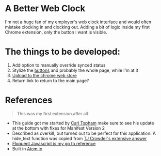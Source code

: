 # A Better Web Clock

I'm not a huge fan of my employer's web clock interface and would often mistake clocking in and clocking out. Adding a bit of logic inside my first Chrome extension, only the button I want is visible.

# The things to be developed:
1. Add option to manually override synced status
1. Stylize the [buttons](http://cssdeck.com/labs/beautiful-flat-buttons) and probably the whole page, while I'm at it
1. [Upload to the chrome web store](https://developer.chrome.com/webstore/publish)
1. Return link to return to the main page?

# References
> This was my first extension after all

- This guide got me started by [Carl Topham](https://carl-topham.com/theblog/post/creating-chrome-extension-uses-jquery-manipulate-dom-page/) make sure to see his update at the bottom with fixes for Manifest Version 2
- Described as overkill, but turned out to be perfect for this application. A hide_text function was copied from [TJ Crowder's extensive answer](http://stackoverflow.com/questions/5824091/jquery-hiding-text-only-in-h2-block-not-background)
- [Eloquent Javascript is my go to reference](http://eloquentjavascript.net/03_functions.html)
- Built in [Atom.io](https://atom.io/)
